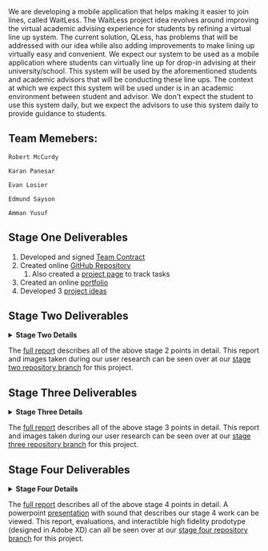 We are developing a mobile application that helps making it easier to join lines, called WaitLess.
The WaitLess project idea revolves around improving the virtual academic advising experience for students by refining a virtual line up system. The current solution, QLess, has problems that will be addressed with our idea while also adding improvements to make lining up virtually easy and convenient.  We expect our system to be used as a mobile application where students can virtually line up for drop-in advising at their university/school.  This system will be used by the aforementioned students and academic advisors that will be conducting these line ups.  The context at which we expect this system will be used under is in an academic environment between student and advisor.  We don't expect the student to use this system daily, but we expect the advisors to use this system daily to provide guidance to students.


## Team Memebers:
```
Robert McCurdy

Karan Panesar

Evan Losier

Edmund Sayson

Amman Yusuf
```
## Stage One Deliverables
1. Developed and signed [Team Contract](https://github.com/RMcCurdy/TeamS_Project/blob/stage-one/TeamContractHandout.pdf)
1. Created online [GitHub Repository](https://github.com/RMcCurdy/TeamS_Project)
    1. Also created a [project page](https://github.com/users/RMcCurdy/projects/1) to track tasks
1. Created an online [portfolio](https://rmccurdy.github.io/TeamS_Project/)
1. Developed 3 [project ideas](https://github.com/RMcCurdy/TeamS_Project/blob/stage-one/stage_one_project_ideas.pdf)

## Stage Two Deliverables
<details>
    <summary><b>Stage Two Details</b></summary>
<br>
<ol>
    <li>Provided a succinct project description.</li>
    <li>Identified Stakeholders.</li>
    <li>Conducted 3 user research methods based on the IDEO Method Cards.</li>
    <ol>
        <li> Competitive Product Survey</li>
        <li> Extreme User Interviews</li>
        <li> Flow Analysis</li>
    </ol>
    <li>Generated User Tasks</li>
    <li>Included Appendix/Raw Data of research methods</li>
</ol>
</details>

The [full report](https://github.com/RMcCurdy/TeamS_Project/blob/stage-two/CPSC_481_Project_Iteration2.pdf) describes all of the above stage 2 points in detail.  This report and images taken during our user research can be seen over at our [stage two repository branch](https://github.com/RMcCurdy/TeamS_Project/tree/stage-two) for this project.

## Stage Three Deliverables

<details>
    <summary><b>Stage Three Details</b></summary>
<br>
<ol>
    <li>Provided a succinct project description.</li>
    <li>User Tasks</li>
    <ol>
        <li> Horizontal Tasks</li>
        <li> Vertical Tasks</li>
    </ol>
    <li>Storyboard</li>
    <li>Cognitive Evaluation</li>
    <li>Reflection</li>
    <ol>
        <li> What went well</li>
        <li> What went poorly</li>
        <li> What to do differently</li>
    </ol>
    <li>Appendix</li>
    <ol>
        <li> Cognitive Walk-through</li>
        <li> Affinity Diagrams</li>
        <li> Sample Sketches</li>
    </ol>
</ol>
</details>

The [full report](https://github.com/RMcCurdy/TeamS_Project/blob/stage-three/CPSC_481_Project_Iteration3.pdf) describes all of the above stage 3 points in detail.  This report and images taken during our user research can be seen over at our [stage three repository branch](https://github.com/RMcCurdy/TeamS_Project/tree/stage-three) for this project.


## Stage Four Deliverables

<details>
    <summary><b>Stage Four Details</b></summary>
<br>
<ol>
    <li>Provided a succinct project description.</li>
    <li>Updated User Tasks</li>
    <ol>
        <li> Horizontal Tasks</li>
        <li> Vertical Tasks</li>
    </ol>
    <li><a href="https://github.com/RMcCurdy/TeamS_Project/blob/stage-four/High-Fi%20Prototype/DRAFT%202%20-%20HIGH%20FIDELITY%20Nov22%202PM%20UPDATE.xd" target="_blank">Developed a High Fidelity Prototype using Adobe XD</a></li>
    <li>Demonstrated High fidelity Prototype functionality through a demo.</li>
    <li>Conducted a Heuristic Evaluation and the <a href="https://github.com/RMcCurdy/TeamS_Project/blob/stage-four/CPSC_481_Project-Stage-4-Report-Final.pdf" target="_blank">findings were summarized</a></li>
    <li>Wrote up a reflection of our work in stage 4.  Included the following points:</li>
    <ol>
        <li> What went well</li>
        <li> What went poorly</li>
        <li> What to do differently</li>
    </ol>
    <li>Appendix included the following documents</li>
    <ol>
        <li> Heuristic Evaluation report from the Evaluators</li>
        <li> Heuristic Evaluation report from the Reviewers</li>
    </ol>
</ol>
</details>

The [full report](https://github.com/RMcCurdy/TeamS_Project/blob/stage-four/CPSC_481_Project_stage_4-report-v1.pdf) describes all of the above stage 4 points in detail.  A powerpoint [presentation](https://github.com/RMcCurdy/TeamS_Project/blob/stage-four/Presentation%20Iteration4%20Version%204%20-%20no%20demo%20video.pptx) with sound that describes our stage 4 work can be viewed. This report, evaluations, and interactible high fidelity prodotype (designed in Adobe XD) can all be seen over at our [stage four repository branch](https://github.com/RMcCurdy/TeamS_Project/tree/stage-four) for this project.
